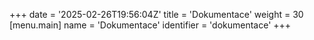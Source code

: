 +++
date = '2025-02-26T19:56:04Z'
title = 'Dokumentace'
weight = 30
[menu.main]
    name = 'Dokumentace'
    identifier = 'dokumentace'
+++
